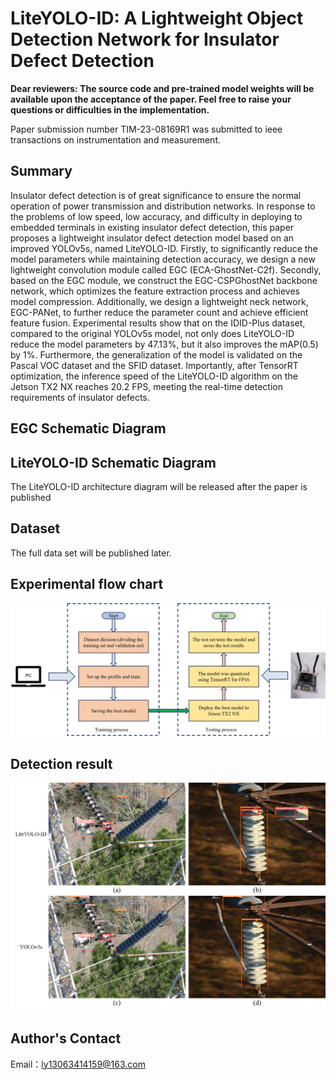 # LiteYOLO-ID: A Lightweight Object Detection Network for Insulator Defect Detection

**Dear reviewers: The source code and pre-trained model weights will be available upon the acceptance of the paper.   Feel free to raise your questions or difficulties in the implementation.**

Paper submission number TIM-23-08169R1 was submitted to ieee transactions on instrumentation and measurement.

## Summary
Insulator defect detection is of great significance to ensure the normal operation of power transmission and distribution networks. In response to the problems of low speed, low accuracy, and difficulty in deploying to embedded terminals in existing insulator defect detection, this paper proposes a lightweight insulator defect detection model based on an improved YOLOv5s, named LiteYOLO-ID. Firstly, to significantly reduce the model parameters while maintaining detection accuracy, we design a new lightweight convolution module called EGC (ECA-GhostNet-C2f). Secondly, based on the EGC module, we construct the EGC-CSPGhostNet backbone network, which optimizes the feature extraction process and achieves model compression. Additionally, we design a lightweight neck network, EGC-PANet, to further reduce the parameter count and achieve efficient feature fusion. Experimental results show that on the IDID-Plus dataset, compared to the original YOLOv5s model, not only does LiteYOLO-ID reduce the model parameters by 47.13%, but it also improves the mAP(0.5) by 1%. Furthermore, the generalization of the model is validated on the Pascal VOC dataset and the SFID dataset. Importantly, after TensorRT optimization, the inference speed of the LiteYOLO-ID algorithm on the Jetson TX2 NX reaches 20.2 FPS, meeting the real-time detection requirements of insulator defects.


## EGC Schematic Diagram

## LiteYOLO-ID Schematic Diagram
The LiteYOLO-ID architecture diagram will be released after the paper is published

## Dataset
The full data set will be published later.

## Experimental flow chart
![Experimental procedure：](chart_experiment.png)

## Detection result
![Comparison chart of test results：](Comparison_chart_of_detection_results.png)


## Author's Contact
Email：ly13063414159@163.com
